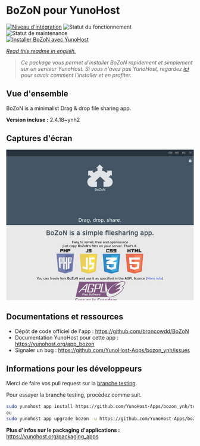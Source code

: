<!--
N.B.: This README was automatically generated by https://github.com/YunoHost/apps/tree/master/tools/README-generator
It shall NOT be edited by hand.
-->

# BoZoN pour YunoHost

[![Niveau d'intégration](https://dash.yunohost.org/integration/bozon.svg)](https://dash.yunohost.org/appci/app/bozon) ![Statut du fonctionnement](https://ci-apps.yunohost.org/ci/badges/bozon.status.svg) ![Statut de maintenance](https://ci-apps.yunohost.org/ci/badges/bozon.maintain.svg)  
[![Installer BoZoN avec YunoHost](https://install-app.yunohost.org/install-with-yunohost.svg)](https://install-app.yunohost.org/?app=bozon)

*[Read this readme in english.](./README.md)*

> *Ce package vous permet d'installer BoZoN rapidement et simplement sur un serveur YunoHost.
Si vous n'avez pas YunoHost, regardez [ici](https://yunohost.org/#/install) pour savoir comment l'installer et en profiter.*

## Vue d'ensemble

BoZoN is a minimalist Drag & drop file sharing app.


**Version incluse :** 2.4.18~ynh2

## Captures d'écran

![Capture d'écran de BoZoN](./doc/screenshots/bozon_screenshot.png)

## Documentations et ressources

* Dépôt de code officiel de l'app : <https://github.com/broncowdd/BoZoN>
* Documentation YunoHost pour cette app : <https://yunohost.org/app_bozon>
* Signaler un bug : <https://github.com/YunoHost-Apps/bozon_ynh/issues>

## Informations pour les développeurs

Merci de faire vos pull request sur la [branche testing](https://github.com/YunoHost-Apps/bozon_ynh/tree/testing).

Pour essayer la branche testing, procédez comme suit.

``` bash
sudo yunohost app install https://github.com/YunoHost-Apps/bozon_ynh/tree/testing --debug
ou
sudo yunohost app upgrade bozon -u https://github.com/YunoHost-Apps/bozon_ynh/tree/testing --debug
```

**Plus d'infos sur le packaging d'applications :** <https://yunohost.org/packaging_apps>
